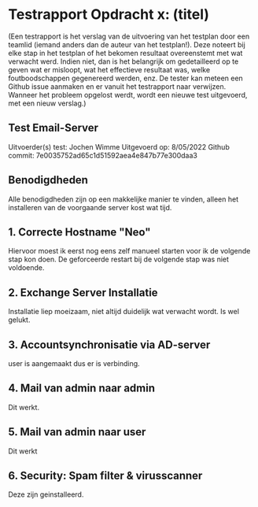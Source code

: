 # Testrapport Opdracht x: (titel)

(Een testrapport is het verslag van de uitvoering van het testplan door een teamlid (iemand anders dan de auteur van het testplan!). Deze noteert bij elke stap in het testplan of het bekomen resultaat overeenstemt met wat verwacht werd. Indien niet, dan is het belangrijk om gedetailleerd op te geven wat er misloopt, wat het effectieve resultaat was, welke foutboodschappen gegenereerd werden, enz. De tester kan meteen een Github issue aanmaken en er vanuit het testrapport naar verwijzen. Wanneer het probleem opgelost werdt, wordt een nieuwe test uitgevoerd, met een nieuw verslag.)

## Test Email-Server

Uitvoerder(s) test: Jochen Wimme
Uitgevoerd op: 8/05/2022
Github commit: 7e0035752ad65c1d51592aea4e847b77e300daa3

## Benodigdheden

Alle benodigdheden zijn op een makkelijke manier te vinden, alleen het installeren van de voorgaande server kost wat tijd.

## 1. Correcte Hostname "Neo"

Hiervoor moest ik eerst nog eens zelf manueel starten voor ik de volgende stap kon doen. De geforceerde restart bij de volgende stap was niet voldoende.

## 2. Exchange Server Installatie

Installatie liep moeizaam, niet altijd duidelijk wat verwacht wordt. Is wel gelukt.

## 3. Accountsynchronisatie via AD-server

user is aangemaakt dus er is verbinding.

## 4. Mail van admin naar admin

Dit werkt.

## 5. Mail van admin naar user

Dit werkt

## 6. Security: Spam filter & virusscanner

Deze zijn geinstalleerd.

